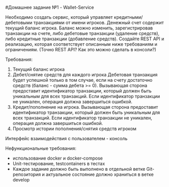 #Домашнее задание №1 - Wallet-Service

Необходимо создать сервис, который управляет кредитными/дебетовыми транзакциями от имени игроков.
Денежный счет содержит текущий баланс игрока. Баланс можно изменить, зарегистрировав транзакции на счете, либо дебетовые транзакции (удаление средств), 
либо кредитные транзакции (добавление средств). Создайте REST API и реализацию, которая соответствует описанным ниже требованиям и ограничениям. 
(Точно REST API? Как это можно сделать в консоли?)

Требования:
1. Текущий баланс игрока
2. Дебет/снятие средств для каждого игрока 
Дебетовая транзакция будет успешной только в том случае, если на счету достаточно средств (баланс - сумма дебета >= 0). 
Вызывающая сторона предоставит идентификатор транзакции, который должен быть уникальным для всех транзакций. 
Если идентификатор транзакции не уникален, операция должна завершиться ошибкой.
3. Кредит/пополнение на игрока.
Вызывающая сторона предоставит идентификатор транзакции, который должен быть уникальным для всех транзакций.
Если идентификатор транзакции не уникален, операция должна завершиться ошибкой.
4. Просмотр истории пополнения/снятия средств игроком

Интерфейс взаимодействия с пользователем - консоль

Нефункциональные требования:
- использование docker и docker-compose
- Unit-тестирование, testcontainers в тестах
- Каждое задание должно быть выполнено в отдельной ветке Git-репозитория и актуальное состояние должно храниться в ветке develop
